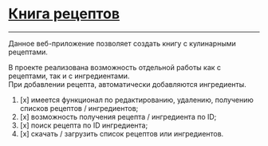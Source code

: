 # [ Книга рецептов](****)

___
Данное веб-приложение позволяет создать книгу с кулинарными рецептами.

В проекте реализована возможность отдельной работы как с рецептами, так и с ингредиентами.               
При добавлении рецепта, автоматически добавляются ингредиенты.
1. [x] имеется функционал по редактированию, удалению, получению списков рецептов / ингредиентов;
2. [x] возможность получения рецепта / ингредиента по ID;
3. [x] поиск рецепта по ID ингредиента;
4. [x] скачать / загрузить список рецептов или ингредиентов.            

